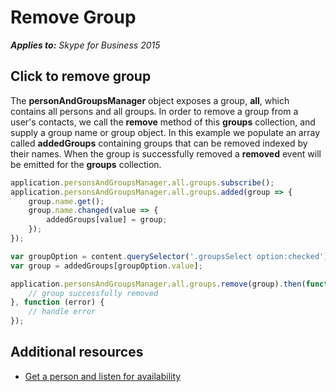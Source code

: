 
# Remove Group


 _**Applies to:** Skype for Business 2015_

## Click to remove group

The **personAndGroupsManager** object exposes a group, **all**, which contains all persons and all groups.  In order to remove a group from a user's contacts, we call the **remove** method of this **groups** collection, and supply a group name or group object. In this example we populate an array called **addedGroups** containing groups that can be removed indexed by their names.  When the group is successfully removed a **removed** event will be emitted for the **groups** collection.

```js
application.personsAndGroupsManager.all.groups.subscribe();
application.personsAndGroupsManager.all.groups.added(group => {
    group.name.get();
    group.name.changed(value => {
        addedGroups[value] = group;
    });
});

var groupOption = content.querySelector('.groupsSelect option:checked');
var group = addedGroups[groupOption.value];

application.personsAndGroupsManager.all.groups.remove(group).then(function () {
    // group successfully removed
}, function (error) {
    // handle error
});
```

## Additional resources

- <a href="https://msdn.microsoft.com/skype/websdk/docs/ListenForAvailability" target="">Get a person and listen for availability</a>

